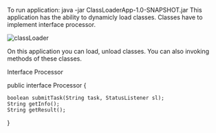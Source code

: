 To run application: java -jar ClassLoaderApp-1.0-SNAPSHOT.jar
This application has the ability to dynamicly load classes. Classes have to implement interface processor.

![classLoader](https://github.com/Maurycjo/Maurycy_Niewczas_Portfolio/assets/59066809/2a0c03fc-319d-4dd8-a2a2-f0c141c5526a)

On this application you can load, unload classes. You can also invoking methods of these classes. 

Interface Processor


public interface Processor {
	
	boolean submitTask(String task, StatusListener sl);
	String getInfo();
	String getResult();
}
